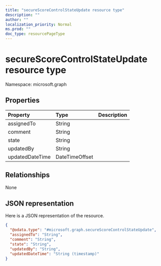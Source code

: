```yaml
---
title: "secureScoreControlStateUpdate resource type"
description: ""
author: ""
localization_priority: Normal
ms.prod: ""
doc_type: resourcePageType
---
```


# secureScoreControlStateUpdate resource type


Namespace: microsoft.graph



## Properties
|Property|Type|Description|
|:---|:---|:---|
|assignedTo|String||
|comment|String||
|state|String||
|updatedBy|String||
|updatedDateTime|DateTimeOffset||

## Relationships
None

## JSON representation
Here is a JSON representation of the resource.
<!-- {
  "blockType": "resource",
  "@odata.type": "microsoft.graph.secureScoreControlStateUpdate"
}
-->
``` json
{
  "@odata.type": "#microsoft.graph.secureScoreControlStateUpdate",
  "assignedTo": "String",
  "comment": "String",
  "state": "String",
  "updatedBy": "String",
  "updatedDateTime": "String (timestamp)"
}
```

